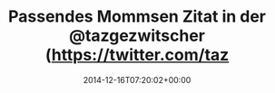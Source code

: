 ---
retweeted: false
source: <a href="http://mvilla.it/fenix" rel="nofollow">Fenix for Android</a>
entities:
  hashtags: []
  symbols: []
  user_mentions:
  - name: taz
    screen_name: tazgezwitscher
    indices:
    - '31'
    - '46'
    id_str: '15243812'
    id: '15243812'
  urls: []
display_text_range:
- '0'
- '140'
favorite_count: '1'
id_str: '544753803845976064'
truncated: false
retweet_count: '0'
id: '544753803845976064'
created_at: Tue Dec 16 07:20:02 +0000 2014
favorited: false
full_text: Passendes Mommsen Zitat in der [@tazgezwitscher](https://twitter.com/tazgezwitscher)
  - »Die hören nur auf den eigenen Haß und den eigenen Neid[…]. Alles andere ist ihnen
  gleich.«
lang: de
tags:
- pesos/twitter
date: '2014-12-16T07:20:02+00:00'
src: https://twitter.com/bascht/status/544753803845976064
original_url: https://twitter.com/bascht/status/544753803845976064
type: twitter_tweet
text: Passendes Mommsen Zitat in der [@tazgezwitscher](https://twitter.com/tazgezwitscher)
  - »Die hören nur auf den eigenen Haß und den eigenen Neid[…]. Alles andere ist ihnen
  gleich.«
title: Passendes Mommsen Zitat in der @tazgezwitscher (https://twitter.com/taz

---